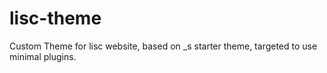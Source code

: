 # lisc-theme
Custom Theme for lisc website, based on _s starter theme, targeted to use minimal plugins.
